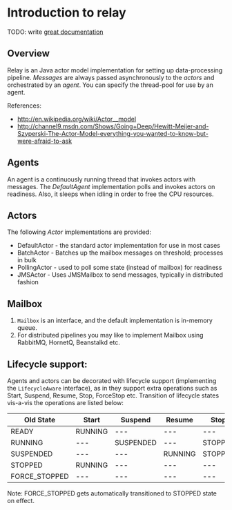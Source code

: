 # Introduction to relay

TODO: write [great documentation](http://jacobian.org/writing/great-documentation/what-to-write/)


## Overview

Relay is an Java actor model implementation for setting up data-processing
pipeline. _Messages_ are always passed asynchronously to the _actors_ and
orchestrated by an _agent_. You can specify the thread-pool for use by an
agent.

References:

* http://en.wikipedia.org/wiki/Actor__model
* http://channel9.msdn.com/Shows/Going+Deep/Hewitt-Meijer-and-Szyperski-The-Actor-Model-everything-you-wanted-to-know-but-were-afraid-to-ask


## Agents

An agent is a continuously running thread that invokes actors with messages. The
_DefaultAgent_ implementation polls and invokes actors on readiness. Also, it
sleeps when idling in order to free the CPU resources.


## Actors

The following _Actor_ implementations are provided:

* DefaultActor - the standard actor implementation for use in most cases
* BatchActor - Batches up the mailbox messages on threshold; processes in bulk
* PollingActor - used to poll some state (instead of mailbox) for readiness
* JMSActor - Uses JMSMailbox to send messages, typically in distributed fashion


## Mailbox

1. `Mailbox` is an interface, and the default implementation is in-memory queue.
2. For distributed pipelines you may like to implement Mailbox using RabbitMQ,
   HornetQ, Beanstalkd etc.


## Lifecycle support:

Agents and actors can be decorated with lifecycle support (implementing the
`LifecycleAware` interface), as in they support extra operations such as Start,
Suspend, Resume, Stop, ForceStop etc. Transition of lifecycle states vis-a-vis
the operations are listed below:

|  Old State   | Start   | Suspend   | Resume  |  Stop   |   ForceStop   |
|--------------|---------|-----------|---------|---------|---------------|
|READY         | RUNNING |    ---    |   ---   |   ---   |      ---      |
|RUNNING       |   ---   | SUSPENDED |   ---   | STOPPED | FORCE_STOPPED |
|SUSPENDED     |   ---   |    ---    | RUNNING | STOPPED | FORCE_STOPPED |
|STOPPED       | RUNNING |    ---    |   ---   |   ---   |      ---      |
|FORCE_STOPPED |   ---   |    ---    |   ---   |   ---   |      ---      |


Note: FORCE_STOPPED gets automatically transitioned to STOPPED state on effect.